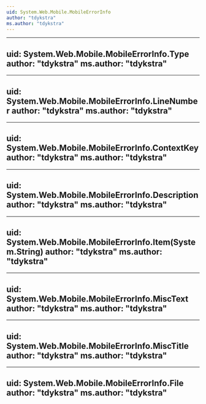 ```yaml
---
uid: System.Web.Mobile.MobileErrorInfo
author: "tdykstra"
ms.author: "tdykstra"
---
```


---
uid: System.Web.Mobile.MobileErrorInfo.Type
author: "tdykstra"
ms.author: "tdykstra"
---

---
uid: System.Web.Mobile.MobileErrorInfo.LineNumber
author: "tdykstra"
ms.author: "tdykstra"
---

---
uid: System.Web.Mobile.MobileErrorInfo.ContextKey
author: "tdykstra"
ms.author: "tdykstra"
---

---
uid: System.Web.Mobile.MobileErrorInfo.Description
author: "tdykstra"
ms.author: "tdykstra"
---

---
uid: System.Web.Mobile.MobileErrorInfo.Item(System.String)
author: "tdykstra"
ms.author: "tdykstra"
---

---
uid: System.Web.Mobile.MobileErrorInfo.MiscText
author: "tdykstra"
ms.author: "tdykstra"
---

---
uid: System.Web.Mobile.MobileErrorInfo.MiscTitle
author: "tdykstra"
ms.author: "tdykstra"
---

---
uid: System.Web.Mobile.MobileErrorInfo.File
author: "tdykstra"
ms.author: "tdykstra"
---
